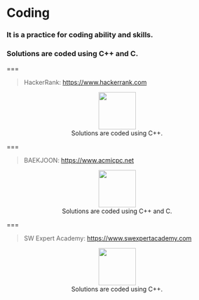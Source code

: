 # Coding

### It is a practice for coding ability and skills.
### Solutions are coded using C++ and C.

===
> HackerRank: https://www.hackerrank.com <br>

<p align="center">
    <a href="https://www.hackerrank.com/thddk0317">
        <img height=85 src="https://d3keuzeb2crhkn.cloudfront.net/hackerrank/assets/styleguide/logo_wordmark-f5c5eb61ab0a154c3ed9eda24d0b9e31.svg">
    </a>
    <br>Solutions are coded using C++.
</p>


===
> BAEKJOON: https://www.acmicpc.net <br>

<p align="center">
    <a href="https://www.acmicpc.net/user/thddk0317">
        <img height=85 src="https://d2gd6pc034wcta.cloudfront.net/images/logo@2x.png">
    </a>
    <br>Solutions are coded using C++ and C.
</p>


===
> SW Expert Academy: https://www.swexpertacademy.com <br>

<p align="center">
    <a href="https://www.swexpertacademy.com">
        <img height=85 src="https://www.swexpertacademy.com/main/images/sw_img/main_logo.png">
    </a>
    <br>Solutions are coded using C++.
</p>



